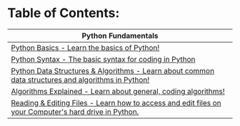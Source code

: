 # Table of Contents:
| Python Fundamentals
| --------------------
| [Python Basics - Learn the basics of Python!](https://github.com/BOLTZZ/Python/blob/master/Python%20Fundamentals/Python%20Basics.md)
| [Python Syntax - The basic syntax for coding in Python](https://github.com/BOLTZZ/Python/blob/master/Python%20Fundamentals/Python%20Syntax.md)
| [Python Data Structures & Algorithms - Learn about common data structures and algorithms in Python!](https://github.com/BOLTZZ/Python/blob/master/Python%20Fundamentals/Python%20Data%20Structures%20%26%20Algorithms.md)
| [Algorithms Explained - Learn about general, coding algorithms!](https://github.com/BOLTZZ/Python/blob/master/Python%20Fundamentals/Algorithms%20Explained.md)
| [Reading & Editing Files - Learn how to access and edit files on your Computer's hard drive in Python.](https://github.com/BOLTZZ/Python/blob/master/Python%20Fundamentals/Reading%26Editing%20Files.md)
